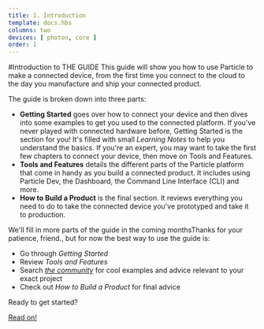 ```yaml
---
title: 1. Introduction
template: docs.hbs
columns: two
devices: [ photon, core ]
order: 1
---
```


#Introduction to THE GUIDE
This guide will show you how to use Particle to make a connected device, from the first time you connect to the cloud to the day you manufacture and ship your connected product.

The guide is broken down into three parts:
- **Getting Started** goes over how to connect your device and then dives into some examples to get you used to the connected platform. If you've never played with connected hardware before, Getting Started is the section for you! It's filled with small _Learning Notes_ to help you understand the basics. If you're an expert, you may want to take the first few chapters to connect your device, then move on Tools and Features.
- **Tools and Features** details the different parts of the Particle platform that come in handy as you build a connected product. It includes using Particle Dev, the Dashboard, the Command Line Interface (CLI) and more.
- **How to Build a Product** is the final section. It reviews everything you need to do to take the connected device you've prototyped and take it to production.

We'll fill in more parts of the guide in the <span class="footnoteLink">coming months<span class="footnote">Thanks for your patience, friend.</span></span>, but for now the best way to use the guide is:
- Go through _Getting Started_
- Review _Tools and Features_
- Search _[the community](http://community.particle.io)_ for cool examples and advice relevant to your exact project
- Check out _How to Build a Product_ for final advice

Ready to get started?


[Read on!](../../start)
